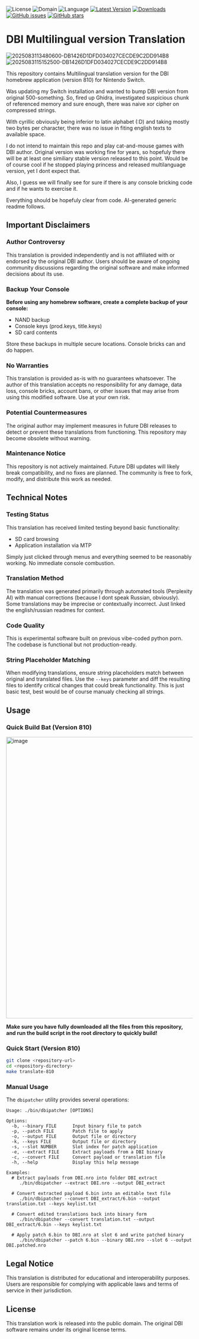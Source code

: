 ![License](https://img.shields.io/badge/license-GPLv2.0-brightgreen.svg)
![Domain](https://img.shields.io/badge/Software%20Development-blue.svg)
![Language](https://img.shields.io/badge/Language-C%20%2F%20C%2B%2B-lightgrey.svg)
[![Latest Version](https://img.shields.io/github/v/release/sskyNS/RoastDuck-CFWPack?label=latest%20version&color=blue)](https://github.com/sskyNS/DBIPatcher/releases/latest)
[![Downloads](https://img.shields.io/github/downloads/sskyNS/DBIPatcher/total?color=6f42c1)](https://github.com/sskyNS/DBIPatcher/graphs/traffic)
[![GitHub issues](https://img.shields.io/github/issues/sskyNS/DBIPatcher?color=222222)](https://github.com/sskyNS/DBIPatcher/issues)
[![GitHub stars](https://img.shields.io/github/stars/sskyNS/DBIPatcher)](https://github.com/sskyNS/DBIPatcher/stargazers)

# DBI Multilingual version Translation
![2025083113480600-DB1426D1DFD034027CECDE9C2DD914B8](https://github.com/user-attachments/assets/8180edf0-c2eb-4573-b449-0f86138f5065)
![2025083115152500-DB1426D1DFD034027CECDE9C2DD914B8](https://github.com/user-attachments/assets/36725a1d-8a40-4a8c-919d-62972dbccfb0)

This repository contains Multilingual translation version for the DBI homebrew application (version 810) for Nintendo Switch.

Was updating my Switch installation and wanted to bump DBI version from original 500-something. So, fired up Ghidra, 
investigated suspicious chunk of referenced memory and sure enough, there was naive xor cipher on compressed strings.

With cyrillic obviously being inferior to latin alphabet (:D) and taking mostly two bytes per character, there was no 
issue in fiting english texts to available space.

I do not intend to maintain this repo and play cat-and-mouse games with DBI author. Original version was working fine 
for years, so hopefuly there will be at least one similiary stable version released to this point. Would be of course
cool if he stopped playing princess and released multilanguage version, yet I dont expect that.

Also, I guess we will finally see for sure if there is any console bricking code and if he wants to exercise it.

Everything should be hopefuly clear from code. AI-generated generic readme follows.

## Important Disclaimers

### Author Controversy
This translation is provided independently and is not affiliated with or endorsed by the original DBI author. Users should be aware of ongoing community discussions regarding the original software and make informed decisions about its use.

### Backup Your Console
**Before using any homebrew software, create a complete backup of your console:**
- NAND backup
- Console keys (prod.keys, title.keys)
- SD card contents

Store these backups in multiple secure locations. Console bricks can and do happen.

### No Warranties
This translation is provided as-is with no guarantees whatsoever. The author of this translation accepts no responsibility for any damage, data loss, console bricks, account bans, or other issues that may arise from using this modified software. Use at your own risk.

### Potential Countermeasures
The original author may implement measures in future DBI releases to detect or prevent these translations from functioning. This repository may become obsolete without warning.

### Maintenance Notice
This repository is not actively maintained. Future DBI updates will likely break compatibility, and no fixes are planned. The community is free to fork, modify, and distribute this work as needed.

## Technical Notes

### Testing Status
This translation has received limited testing beyond basic functionality:
- SD card browsing
- Application installation via MTP

Simply just clicked through menus and everything seemed to be reasonably working. No immediate console combustion.

### Translation Method
The translation was generated primarily through automated tools (Perplexity AI) with manual corrections (because I dont speak Russian, obviously). 
Some translations may be imprecise or contextually incorrect. Just linked the english/russian readmes for context.

### Code Quality
This is experimental software built on previous vibe-coded python porn. The codebase is functional but not production-ready.

### String Placeholder Matching
When modifying translations, ensure string placeholders match between original and translated files. Use the `--keys` parameter 
and diff the resulting files to identify critical changes that could break functionality. This is just basic test, best
would be of course manualy checking all strings.

## Usage
### Quick Build Bat (Version 810)

<img width="1479" height="760" alt="image" src="https://github.com/user-attachments/assets/c8c3599b-3060-47ca-a590-8579694b408e" />

**Make sure you have fully downloaded all the files from this repository, and run the build script in the root directory to quickly build!**

### Quick Start (Version 810)
```bash
git clone <repository-url>
cd <repository-directory>
make translate-810
```

### Manual Usage
The `dbipatcher` utility provides several operations:

```
Usage: ./bin/dbipatcher [OPTIONS]

Options:
  -b, --binary FILE      Input binary file to patch
  -p, --patch FILE       Patch file to apply
  -o, --output FILE      Output file or directory
  -k, --keys FILE        Output file or directory
  -s, --slot NUMBER      Slot index for patch application
  -e, --extract FILE     Extract payloads from a DBI binary
  -c, --convert FILE     Convert payload or translation file
  -h, --help             Display this help message

Examples:
  # Extract payloads from DBI.nro into folder DBI_extract
     ./bin/dbipatcher --extract DBI.nro --output DBI_extract

  # Convert extracted payload 6.bin into an editable text file
     ./bin/dbipatcher --convert DBI_extract/6.bin --output translation.txt --keys keylist.txt

  # Convert edited translations back into binary form
     ./bin/dbipatcher --convert translation.txt --output DBI_extract/6.bin --keys keylist.txt

  # Apply patch 6.bin to DBI.nro at slot 6 and write patched binary
     ./bin/dbipatcher --patch 6.bin --binary DBI.nro --slot 6 --output DBI.patched.nro
```

## Legal Notice

This translation is distributed for educational and interoperability purposes. Users are responsible for complying with applicable laws and terms of service in their jurisdiction.

## License

This translation work is released into the public domain. The original DBI software remains under its original license terms.
